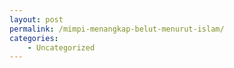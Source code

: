 ```yaml
---
layout: post
permalink: /mimpi-menangkap-belut-menurut-islam/
categories:
    - Uncategorized
---
```



